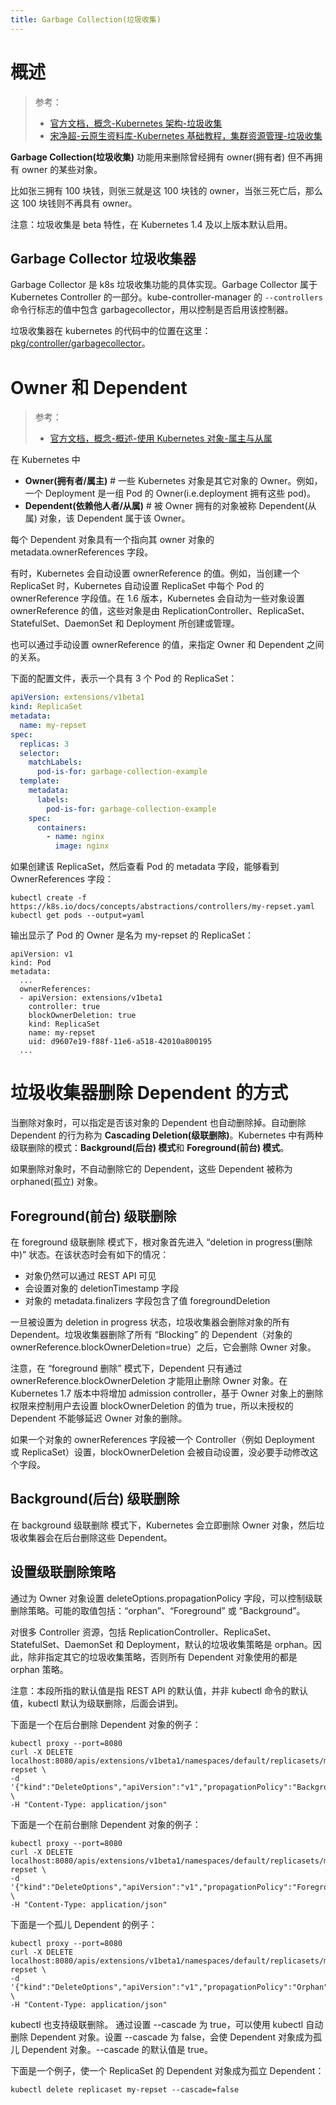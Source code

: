 ```yaml
---
title: Garbage Collection(垃圾收集)
---
```


# 概述

> 参考：
> - [官方文档，概念-Kubernetes 架构-垃圾收集](https://kubernetes.io/docs/concepts/architecture/garbage-collection/)
> - [宋净超-云原生资料库-Kubernetes 基础教程，集群资源管理-垃圾收集](https://lib.jimmysong.io/kubernetes-handbook/concepts/garbage-collection/)

**Garbage Collection(垃圾收集)** 功能用来删除曾经拥有 owner(拥有者) 但不再拥有 owner 的某些对象。

比如张三拥有 100 块钱，则张三就是这 100 块钱的 owner，当张三死亡后，那么这 100 块钱则不再具有 owner。

注意：垃圾收集是 beta 特性，在 Kubernetes 1.4 及以上版本默认启用。

## Garbage Collector 垃圾收集器

Garbage Collector 是 k8s 垃圾收集功能的具体实现。Garbage Collector 属于 Kubernetes Controller 的一部分。kube-controller-manager 的 `--controllers` 命令行标志的值中包含 garbagecollector，用以控制是否启用该控制器。

垃圾收集器在 kubernetes 的代码中的位置在这里：[pkg/controller/garbagecollector](https://github.com/kubernetes/kubernetes/tree/master/pkg/controller/garbagecollector)。

# Owner 和 Dependent

> 参考：
> - [官方文档，概念-概述-使用 Kubernetes 对象-属主与从属](https://kubernetes.io/docs/concepts/overview/working-with-objects/owners-dependents/)

在 Kubernetes 中

- **Owner(拥有者/属主)** # 一些 Kubernetes 对象是其它对象的 Owner。例如，一个 Deployment 是一组 Pod 的 Owner(i.e.deployment 拥有这些 pod)。
- **Dependent(依赖他人者/从属)** # 被 Owner 拥有的对象被称 Dependent(从属) 对象，该 Dependent 属于该 Owner。

每个 Dependent 对象具有一个指向其 owner 对象的 metadata.ownerReferences 字段。

有时，Kubernetes 会自动设置 ownerReference 的值。例如，当创建一个 ReplicaSet 时，Kubernetes 自动设置 ReplicaSet 中每个 Pod 的 ownerReference 字段值。在 1.6 版本，Kubernetes 会自动为一些对象设置 ownerReference 的值，这些对象是由 ReplicationController、ReplicaSet、StatefulSet、DaemonSet 和 Deployment 所创建或管理。

也可以通过手动设置 ownerReference 的值，来指定 Owner 和 Dependent 之间的关系。

下面的配置文件，表示一个具有 3 个 Pod 的 ReplicaSet：

```yaml
apiVersion: extensions/v1beta1
kind: ReplicaSet
metadata:
  name: my-repset
spec:
  replicas: 3
  selector:
    matchLabels:
      pod-is-for: garbage-collection-example
  template:
    metadata:
      labels:
        pod-is-for: garbage-collection-example
    spec:
      containers:
        - name: nginx
          image: nginx
```

如果创建该 ReplicaSet，然后查看 Pod 的 metadata 字段，能够看到 OwnerReferences 字段：

    kubectl create -f https://k8s.io/docs/concepts/abstractions/controllers/my-repset.yaml
    kubectl get pods --output=yaml

输出显示了 Pod 的 Owner 是名为 my-repset 的 ReplicaSet：

    apiVersion: v1
    kind: Pod
    metadata:
      ...
      ownerReferences:
      - apiVersion: extensions/v1beta1
        controller: true
        blockOwnerDeletion: true
        kind: ReplicaSet
        name: my-repset
        uid: d9607e19-f88f-11e6-a518-42010a800195
      ...

# 垃圾收集器删除 Dependent 的方式

当删除对象时，可以指定是否该对象的 Dependent 也自动删除掉。自动删除 Dependent 的行为称为 **Cascading Deletion(级联删除)**。Kubernetes 中有两种级联删除的模式：**Background(后台) 模式**和 **Foreground(前台) 模式**。

如果删除对象时，不自动删除它的 Dependent，这些 Dependent 被称为 orphaned(孤立) 对象。

## Foreground(前台) 级联删除

在 foreground 级联删除 模式下，根对象首先进入 “deletion in progress(删除中)” 状态。在该状态时会有如下的情况：

- 对象仍然可以通过 REST API 可见
- 会设置对象的 deletionTimestamp 字段
- 对象的 metadata.finalizers 字段包含了值 foregroundDeletion

一旦被设置为 deletion in progress 状态，垃圾收集器会删除对象的所有 Dependent。垃圾收集器删除了所有 “Blocking” 的 Dependent（对象的 ownerReference.blockOwnerDeletion=true）之后，它会删除 Owner 对象。

注意，在 “foreground 删除” 模式下，Dependent 只有通过 ownerReference.blockOwnerDeletion 才能阻止删除 Owner 对象。在 Kubernetes 1.7 版本中将增加 admission controller，基于 Owner 对象上的删除权限来控制用户去设置 blockOwnerDeletion 的值为 true，所以未授权的 Dependent 不能够延迟 Owner 对象的删除。

如果一个对象的 ownerReferences 字段被一个 Controller（例如 Deployment 或 ReplicaSet）设置，blockOwnerDeletion 会被自动设置，没必要手动修改这个字段。

## Background(后台) 级联删除

在 background 级联删除 模式下，Kubernetes 会立即删除 Owner 对象，然后垃圾收集器会在后台删除这些 Dependent。

## 设置级联删除策略

通过为 Owner 对象设置 deleteOptions.propagationPolicy 字段，可以控制级联删除策略。可能的取值包括：“orphan”、“Foreground” 或 “Background”。

对很多 Controller 资源，包括 ReplicationController、ReplicaSet、StatefulSet、DaemonSet 和 Deployment，默认的垃圾收集策略是 orphan。因此，除非指定其它的垃圾收集策略，否则所有 Dependent 对象使用的都是 orphan 策略。

注意：本段所指的默认值是指 REST API 的默认值，并非 kubectl 命令的默认值，kubectl 默认为级联删除，后面会讲到。

下面是一个在后台删除 Dependent 对象的例子：

    kubectl proxy --port=8080
    curl -X DELETE localhost:8080/apis/extensions/v1beta1/namespaces/default/replicasets/my-repset \
    -d '{"kind":"DeleteOptions","apiVersion":"v1","propagationPolicy":"Background"}' \
    -H "Content-Type: application/json"

下面是一个在前台删除 Dependent 对象的例子：

    kubectl proxy --port=8080
    curl -X DELETE localhost:8080/apis/extensions/v1beta1/namespaces/default/replicasets/my-repset \
    -d '{"kind":"DeleteOptions","apiVersion":"v1","propagationPolicy":"Foreground"}' \
    -H "Content-Type: application/json"

下面是一个孤儿 Dependent 的例子：

    kubectl proxy --port=8080
    curl -X DELETE localhost:8080/apis/extensions/v1beta1/namespaces/default/replicasets/my-repset \
    -d '{"kind":"DeleteOptions","apiVersion":"v1","propagationPolicy":"Orphan"}' \
    -H "Content-Type: application/json"

kubectl 也支持级联删除。 通过设置 --cascade 为 true，可以使用 kubectl 自动删除 Dependent 对象。设置 --cascade 为 false，会使 Dependent 对象成为孤儿 Dependent 对象。--cascade 的默认值是 true。

下面是一个例子，使一个 ReplicaSet 的 Dependent 对象成为孤立 Dependent：

    kubectl delete replicaset my-repset --cascade=false
